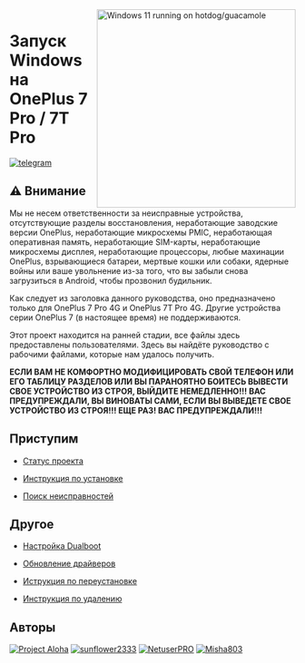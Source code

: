 <img align="right" src="https://github.com/n00b69/woa-op7/blob/main/op7.png" width="350" alt="Windows 11 running on hotdog/guacamole">

# Запуск Windows на OnePlus 7 Pro / 7T Pro
[![telegram](https://img.shields.io/badge/chat-telegram-brightgreen.svg?logo=telegram&style=flat-square)](https://t.me/oneplus7woa)


## ⚠️ Внимание
Мы не несем ответственности за неисправные устройства, отсутствующие разделы восстановления, неработающие заводские версии OnePlus, неработающие микросхемы PMIC, неработающая оперативная память, неработающие SIM-карты, неработающие микросхемы дисплея, неработающие процессоры, любые махинации OnePlus, взрывающиеся батареи, мертвые кошки или собаки, ядерные войны или ваше увольнение из-за того, что вы забыли снова загрузиться в Android, чтобы прозвонил будильник.


Как следует из заголовка данного руководства, оно предназначено только для OnePlus 7 Pro 4G и OnePlus 7T Pro 4G. Другие устройства серии OnePlus 7 (в настоящее время) не поддерживаются.

Этот проект находится на ранней стадии, все файлы здесь предоставлены пользователями. Здесь вы найдёте руководство с рабочими файлами, которые нам удалось получить. 

**ЕСЛИ ВАМ НЕ КОМФОРТНО МОДИФИЦИРОВАТЬ СВОЙ ТЕЛЕФОН ИЛИ ЕГО ТАБЛИЦУ РАЗДЕЛОВ ИЛИ ВЫ ПАРАНОЯТНО БОИТЕСЬ ВЫВЕСТИ СВОЕ УСТРОЙСТВО ИЗ СТРОЯ, ВЫЙДИТЕ НЕМЕДЛЕННО!!! ВАС ПРЕДУПРЕЖДАЛИ, ВЫ ВИНОВАТЫ САМИ, ЕСЛИ ВЫ ВЫВЕДЕТЕ СВОЕ УСТРОЙСТВО ИЗ СТРОЯ!!! ЕЩЕ РАЗ! ВАС ПРЕДУПРЕЖДАЛИ!!!**


## Приступим
- [Статус проекта](guide/status.md)

- [Инструкция по установке](guide/1-partition.md)

- [Поиск неисправностей](guide/troubleshooting.md)


## Другое
- [Настройка Dualboot](guide/dualboot-selection.md)

- [Обновление драйверов](guide/update.md)

- [Иструкция по переустановке](guide/reinstall.md)

- [Инструкция по удалению](guide/edl.md)


## Авторы
[<img alt="Project Aloha" src="https://images.weserv.nl/?url=https://avatars.githubusercontent.com/u/118143494?s=200&v=4&w=45&fit=cover&mask=circle&maxage=7d" />](https://github.com/Project-Aloha)
[<img alt="sunflower2333" src="https://images.weserv.nl/?url=https://avatars.githubusercontent.com/u/54024877?v=4&w=45&fit=cover&mask=circle&maxage=7d" />](https://github.com/sunflower2333)
[<img alt="NetuserPRO" src="https://images.weserv.nl/?url=https://avatars.githubusercontent.com/u/146433756?v=4&w=45&fit=cover&mask=circle&maxage=7d" />](https://github.com/NetuserPRO)
[<img alt="Misha803" src="https://images.weserv.nl/?url=https://avatars.githubusercontent.com/u/118528504?v=4&w=45&fit=cover&mask=circle&maxage=7d" />](https://github.com/Misha803)














